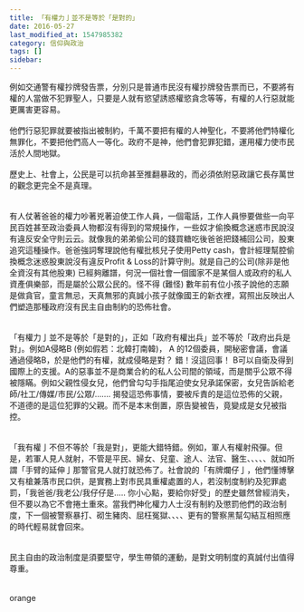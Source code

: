 ```yaml
---
title: 「有權力亅並不是等於「是對的」
date: 2016-05-27
last_modified_at: 1547985382
category: 信仰與政治
tags: []
sidebar: 
---
```


<p>例如交通警有權抄牌發告票，分別只是普通市民沒有權抄牌發告票而已，不要將有權的人當做不犯罪聖人，只要是人就有慾望誘惑權慾貪念等等，有權的人行惡就能更厲害更容易。<br/><br/>他們行惡犯罪就要被指出被制約，千萬不要把有權的人神聖化，不要將他們特權化無罪化，不要把他們高人一等化。政府不是神，他們會犯罪犯錯，運用權力使市民活於人間地獄。<br/><br/>歷史上、社會上，公民是可以抗命甚至推翻暴政的，而必須依附惡政讓它長存萬世的觀念更完全不是真理。<br/> <br/><!--more--> <br/>有人仗著爸爸的權力吵著兇著迫使工作人員，一個電話，工作人員慘要做些一向平民百姓甚至政治委員人物都沒有得到的常規操作，一些奴才偷換概念迷惑市民說沒有違反安全守則云云。就像我的弟弟偷公司的錢買糖吃後爸爸把錢補回公司，股東追究這種操作。爸爸強詞奪理說他有權批核兒子使用Petty cash，會計經理幫腔偷換概念迷惑股東說沒有違反Profit &amp; Loss的計算守則。就是自己的公司(除非是他全資沒有其他股東) 已經夠離譜，何況一個社會一個國家不是某個人或政府的私人資產俱樂部，而是屬於公眾公民的。怪不得 (難怪) 數年前有位小孩子說他的志願是做貪官，童言無忌，天真無邪的真誠小孩子就像國王的新衣裡，寫照出反映出人們塑造那種政府沒有民主自由制約的恐佈社會。<br/><br/><br/>「有權力亅並不是等於「是對的」，正如「政府有權出兵」並不等於「政府出兵是對」。例如A侵略B (例如假若：北韓打南韓)， A 的12個委員，開秘密會議，會議通過侵略B，於是他們的有權，就成侵略是對？ 錯！沒這回事！ B可以自衛及得到國際上的支援。A的惡事並不是商業合約的私人公司間的領域，而是關乎公眾不得被隱瞞。例如父親性侵女兒，他們曾勾勾手指尾迫使女兒承諾保密，女兒告訴給老師/社工/傳媒/市民/公眾/……. 揭發這恐佈事情，要被斥責的是這位恐佈的父親，不道德的是這位犯罪的父親。而不是本末倒置，原告變被告，竟變成是女兒被指控。<br/><br/><br/>「我有權亅不但不等於「我是對」，更能大錯特錯。例如，軍人有權射飛彈。但是，若軍人見人就射，不管是平民、婦女、兒童、途人、法官、醫生、、、、、就如所謂「手臂的延伸亅那警官見人就打就恐佈了。社會說的「有牌爛仔亅，他們懂博擊又有槍兼落市民口供，是實務上對市民具重權處置的人，若沒制度制約及犯罪處罰，「我爸爸/我老公/我仔仔是….. 你小心點，要給你好受」的歷史雖然曾經消失，但不要以為它不會捲土重來。當我們神化權力人士沒有制約及懲罰他們的政治制度，下一個被警察暴打、砌生豬肉、屈枉冤獄、、、、更有的警察黑幫勾結互相照應的時代輕易就會回來。<br/><br/><br/>民主自由的政治制度是須要堅守，學生帶領的運動，是對文明制度的真誠付出值得尊重。<br/><br/><br/>orange
</p>